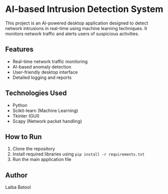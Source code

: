 # AI-based Intrusion Detection System

This project is an AI-powered desktop application designed to detect network intrusions in real-time using machine learning techniques. It monitors network traffic and alerts users of suspicious activities.

## Features
- Real-time network traffic monitoring
- AI-based anomaly detection
- User-friendly desktop interface
- Detailed logging and reports

## Technologies Used
- Python
- Scikit-learn (Machine Learning)
- Tkinter (GUI)
- Scapy (Network packet handling)

## How to Run
1. Clone the repository
2. Install required libraries using `pip install -r requirements.txt`
3. Run the main application file

## Author
Laiba Batool
